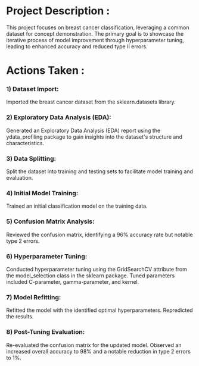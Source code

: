 # Project Description :
This project focuses on breast cancer classification, leveraging a common dataset for concept demonstration. The primary goal is to showcase the iterative process of model improvement through hyperparameter tuning, leading to enhanced accuracy and reduced type II errors.

# Actions Taken :
### 1) Dataset Import:

Imported the breast cancer dataset from the sklearn.datasets library.

### 2) Exploratory Data Analysis (EDA):

Generated an Exploratory Data Analysis (EDA) report using the ydata_profiling package to gain insights into the dataset's structure and characteristics.

### 3) Data Splitting:

Split the dataset into training and testing sets to facilitate model training and evaluation.

### 4) Initial Model Training:

Trained an initial classification model on the training data.

### 5) Confusion Matrix Analysis:

Reviewed the confusion matrix, identifying a 96% accuracy rate but notable type 2 errors.

### 6) Hyperparameter Tuning:

Conducted hyperparameter tuning using the GridSearchCV attribute from the model_selection class in the sklearn package.
Tuned parameters included C-parameter, gamma-parameter, and kernel.

### 7) Model Refitting:

Refitted the model with the identified optimal hyperparameters. Repredicted the results.

### 8) Post-Tuning Evaluation:

Re-evaluated the confusion matrix for the updated model. Observed an increased overall accuracy to 98% and a notable reduction in type 2 errors to 1%.
